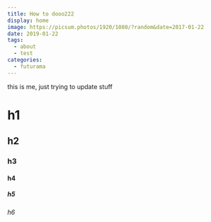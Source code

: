 ```yaml
---
title: How to dooo222
display: home
image: https://picsum.photos/1920/1080/?random&date=2017-01-22
date: 2019-01-22
tags: 
  - about
  - test
categories:
  - futurama
--- 
```

this is me, just trying to update stuff
# h1
## h2
### h3
#### h4
##### h5
###### h6
